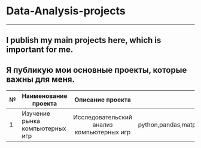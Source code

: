 # Data-Analysis-projects
------------------------
I publish my main projects here, which is important for me.
-----------------------------------------------------------
Я публикую мои основные проекты, которые важны для меня.
-----------------------------------------------------------
|№| Наименование проекта | Описание проекта| Стек|
|-|--------------------- |:---------------:| ---:|
|1|Изучение рынка компьютерных игр|Исследовательский анализ компьютерных игр|python,pandas,matplotlib.pyplot,datetime|
